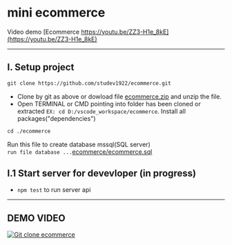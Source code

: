 # mini ecommerce
Video demo [Ecommerce https://youtu.be/ZZ3-H1e_8kE](https://youtu.be/ZZ3-H1e_8kE)
<hr/>

## I. Setup project
```diff
git clone https://github.com/studev1922/ecommerce.git
```
- Clone by git as above or dowload file [ecommerce.zip](../../archive/refs/heads/main.zip) and unzip the file.
- Open TERMINAL or CMD pointing into folder has been cloned or extracted `EX: cd D:/vscode_workspace/ecommerce`. Install all packages("dependencies")
```diff
cd ./ecommerce
```
Run this file to create database mssql(SQL server)<br/>
`run file database ...`[ecommerce/ecommerce.sql](./ecommerce.sql)

## I.1 Start server for devevloper (in progress)
- `npm test` to run server api
<!-- ```diff
cd ./server | npm install | npm start
```
## I.2 Start client
- `npm start` to run client displays
```diff
cd ./client | npm install | npm start
```
`npm test - npm run build - npm run eject` -->
<hr/>

## DEMO VIDEO
[![Git clone ecommerce](https://img.youtube.com/vi/ZZ3-H1e_8kE/maxresdefault.jpg)](https://www.youtube.com/watch?v=ZZ3-H1e_8kE)

